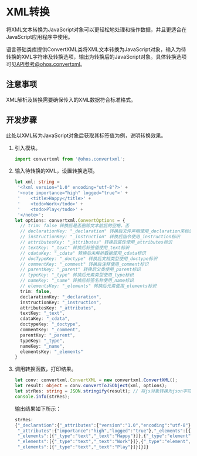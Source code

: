 # XML转换


将XML文本转换为JavaScript对象可以更轻松地处理和操作数据，并且更适合在JavaScript应用程序中使用。


语言基础类库提供ConvertXML类将XML文本转换为JavaScript对象，输入为待转换的XML字符串及转换选项，输出为转换后的JavaScript对象。具体转换选项可见[API参考@ohos.convertxml](../reference/apis/js-apis-convertxml.md)。


## 注意事项

XML解析及转换需要确保传入的XML数据符合标准格式。


## 开发步骤

此处以XML转为JavaScript对象后获取其标签值为例，说明转换效果。

1. 引入模块。

   ```ts
   import convertxml from '@ohos.convertxml';
   ```

2. 输入待转换的XML，设置转换选项。

   ```ts
   let xml: string =
    '<?xml version="1.0" encoding="utf-8"?>' +
    '<note importance="high" logged="true">' +
    '    <title>Happy</title>' +
    '    <todo>Work</todo>' +
    '    <todo>Play</todo>' +
    '</note>';
   let options: convertxml.ConvertOptions = {
     // trim: false 转换后是否删除文本前后的空格，否
     // declarationKey: "_declaration" 转换后文件声明使用_declaration来标识
     // instructionKey: "_instruction" 转换后指令使用_instruction标识
     // attributesKey: "_attributes" 转换后属性使用_attributes标识
     // textKey: "_text" 转换后标签值使用_text标识
     // cdataKey: "_cdata" 转换后未解析数据使用_cdata标识
     // docTypeKey: "_doctype" 转换后文档类型使用_doctype标识
     // commentKey: "_comment" 转换后注释使用_comment标识
     // parentKey: "_parent" 转换后父类使用_parent标识
     // typeKey: "_type" 转换后元素类型使用_type标识
     // nameKey: "_name" 转换后标签名称使用_name标识
     // elementsKey: "_elements" 转换后元素使用_elements标识
     trim: false,
     declarationKey: "_declaration",
     instructionKey: "_instruction",
     attributesKey: "_attributes",
     textKey: "_text",
     cdataKey: "_cdata",
     doctypeKey: "_doctype",
     commentKey: "_comment",
     parentKey: "_parent",
     typeKey: "_type",
     nameKey: "_name",
     elementsKey: "_elements"
   }
   ```

3. 调用转换函数，打印结果。

   ```ts
   let conv: convertxml.ConvertXML = new convertxml.ConvertXML();
   let result: object = conv.convertToJSObject(xml, options);
   let strRes: string = JSON.stringify(result); // 将js对象转换为json字符串，用于显式输出
   console.info(strRes);
   ```

   输出结果如下所示：

   ```js
   strRes:
   {"_declaration":{"_attributes":{"version":"1.0","encoding":"utf-8"}},"_elements":[{"_type":"element","_name":"note",
    "_attributes":{"importance":"high","logged":"true"},"_elements":[{"_type":"element","_name":"title",
    "_elements":[{"_type":"text","_text":"Happy"}]},{"_type":"element","_name":"todo",
    "_elements":[{"_type":"text","_text":"Work"}]},{"_type":"element","_name":"todo",
    "_elements":[{"_type":"text","_text":"Play"}]}]}]}
   ```
